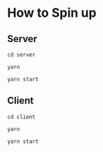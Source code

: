 # How to Spin up

## Server

``
cd server  
``

``
yarn  
``

``
yarn start
``

## Client

``
cd client  
``

``
yarn  
``

``
yarn start
``
